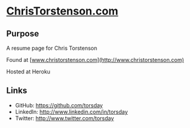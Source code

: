 # [ChrisTorstenson.com]((http://www.christorstenson.com))

## Purpose

A resume page for Chris Torstenson

Found at [www.christorstenson.com](http://www.christorstenson.com)

Hosted at Heroku


## Links
* GitHub: https://github.com/torsday
* LinkedIn: http://www.linkedin.com/in/torsday
* Twitter: http://www.twitter.com/torsday
